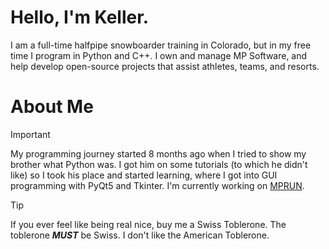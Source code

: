 # Hello, I'm Keller.
I am a full-time halfpipe snowboarder training in Colorado, but in my free time I program in Python and C++. I own and manage MP Software, and help develop open-source projects that assist athletes, teams, and resorts.

# About Me
> [!IMPORTANT]
> My programming journey started 8 months ago when I tried to show my brother what Python was. I got him on some tutorials (to which he didn't like) so I took his place and started learning, where I got into GUI programming with PyQt5 and Tkinter.
> I'm currently working on [MPRUN](https://github.com/ktechhydle/mprun_repo).

> [!TIP]
> If you ever feel like being real nice, buy me a Swiss Toblerone. The toblerone ***MUST*** be Swiss. I don't like the American Toblerone.
